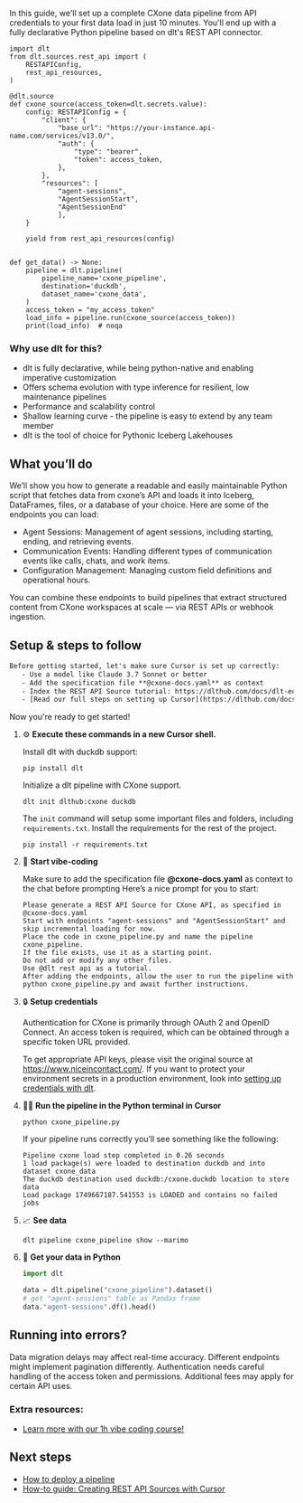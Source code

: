 In this guide, we'll set up a complete CXone data pipeline from API credentials to your first data load in just 10 minutes. You'll end up with a fully declarative Python pipeline based on dlt's REST API connector.

```python-outcome
import dlt
from dlt.sources.rest_api import (
    RESTAPIConfig,
    rest_api_resources,
)

@dlt.source
def cxone_source(access_token=dlt.secrets.value):
    config: RESTAPIConfig = {
        "client": {
            "base_url": "https://your-instance.api-name.com/services/v13.0/",
            "auth": {
                "type": "bearer",
                "token": access_token,
            },
        },
        "resources": [
            "agent-sessions",
            "AgentSessionStart",
            "AgentSessionEnd"
            ],
    }

    yield from rest_api_resources(config)


def get_data() -> None:
    pipeline = dlt.pipeline(
        pipeline_name='cxone_pipeline',
        destination='duckdb',
        dataset_name='cxone_data', 
    )
    access_token = "my_access_token"
    load_info = pipeline.run(cxone_source(access_token))
    print(load_info)  # noqa
```

### Why use dlt for this?

- dlt is fully declarative, while being python-native and enabling imperative customization
- Offers schema evolution with type inference for resilient, low maintenance pipelines
- Performance and scalability control
- Shallow learning curve - the pipeline is easy to extend by any team member
- dlt is the tool of choice for Pythonic Iceberg Lakehouses

## What you’ll do

We’ll show you how to generate a readable and easily maintainable Python script that fetches data from cxone’s API and loads it into Iceberg, DataFrames, files, or a database of your choice. Here are some of the endpoints you can load:

- Agent Sessions: Management of agent sessions, including starting, ending, and retrieving events.
- Communication Events: Handling different types of communication events like calls, chats, and work items.
- Configuration Management: Managing custom field definitions and operational hours.

You can combine these endpoints to build pipelines that extract structured content from CXone workspaces at scale — via REST APIs or webhook ingestion.

## Setup & steps to follow

```default
Before getting started, let's make sure Cursor is set up correctly:
   - Use a model like Claude 3.7 Sonnet or better
   - Add the specification file **@cxone-docs.yaml** as context
   - Index the REST API Source tutorial: https://dlthub.com/docs/dlt-ecosystem/verified-sources/rest_api/ and add it to context as **@dlt rest api**
   - [Read our full steps on setting up Cursor](https://dlthub.com/docs/dlt-ecosystem/llm-tooling/cursor-restapi#23-configuring-cursor-with-documentation)
```

Now you're ready to get started! 

1. ⚙️ **Execute these commands in a new Cursor shell.**
    
    Install dlt with duckdb support:
    ```shell
    pip install dlt
    ```

    Initialize a dlt pipeline with CXone support.
    ```shell
    dlt init dlthub:cxone duckdb
    ```

    The `init` command will setup some important files and folders, including `requirements.txt`. Install the requirements for the rest of the project.
    ```shell
    pip install -r requirements.txt
    ```
    
2. 🤠 **Start vibe-coding**
    
    Make sure to add the specification file **@cxone-docs.yaml** as context to the chat before prompting
    Here’s a nice prompt for you to start: 
    
    ```prompt
    Please generate a REST API Source for CXone API, as specified in @cxone-docs.yaml 
    Start with endpoints "agent-sessions" and "AgentSessionStart" and skip incremental loading for now. 
    Place the code in cxone_pipeline.py and name the pipeline cxone_pipeline. 
    If the file exists, use it as a starting point. 
    Do not add or modify any other files. 
    Use @dlt rest api as a tutorial. 
    After adding the endpoints, allow the user to run the pipeline with python cxone_pipeline.py and await further instructions.
    ```

    
3. 🔒 **Setup credentials** 
    
    Authentication for CXone is primarily through OAuth 2 and OpenID Connect. An access token is required, which can be obtained through a specific token URL provided.
    
    To get appropriate API keys, please visit the original source at https://www.niceincontact.com/.
    If you want to protect your environment secrets in a production environment, look into [setting up credentials with dlt](https://dlthub.com/docs/walkthroughs/add_credentials).
    
4. 🏃‍♀️ **Run the pipeline in the Python terminal in Cursor**
    
    ```shell
    python cxone_pipeline.py
    ```
    
    If your pipeline runs correctly you’ll see something like the following:
    
    ```shell
    Pipeline cxone load step completed in 0.26 seconds
    1 load package(s) were loaded to destination duckdb and into dataset cxone_data
    The duckdb destination used duckdb:/cxone.duckdb location to store data
    Load package 1749667187.541553 is LOADED and contains no failed jobs
    ```
    
5. 📈 **See data**
    
    ```shell
    dlt pipeline cxone_pipeline show --marimo
    ```
    
6. 🐍 **Get your data in Python**
    
    ```python
    import dlt

   data = dlt.pipeline("cxone_pipeline").dataset()
   # get "agent-sessions" table as Pandas frame
   data."agent-sessions".df().head()
    ```

## Running into errors?

Data migration delays may affect real-time accuracy. Different endpoints might implement pagination differently. Authentication needs careful handling of the access token and permissions. Additional fees may apply for certain API uses.

### Extra resources:

- [Learn more with our 1h vibe coding course!](https://www.youtube.com/watch?v=GGid70rnJuM)

## Next steps

- [How to deploy a pipeline](https://dlthub.com/docs/walkthroughs/deploy-a-pipeline)
- [How-to guide: Creating REST API Sources with Cursor](https://dlthub.com/docs/dlt-ecosystem/llm-tooling/cursor-restapi)